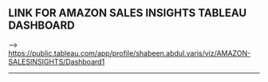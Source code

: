 
LINK FOR AMAZON SALES INSIGHTS TABLEAU DASHBOARD
--------------------------------------------------
-->  https://public.tableau.com/app/profile/shabeen.abdul.varis/viz/AMAZON-SALESINSIGHTS/Dashboard1

---------------------------------------------------------------------------------------------------------------------------------------------------------------
